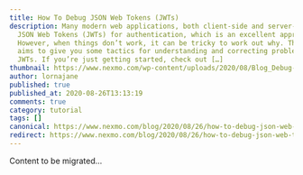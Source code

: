 ```yaml
---
title: How To Debug JSON Web Tokens (JWTs)
description: Many modern web applications, both client-side and server-side, use
  JSON Web Tokens (JWTs) for authentication, which is an excellent approach.
  However, when things don’t work, it can be tricky to work out why. This post
  aims to give you some tactics for understanding and correcting problems with
  JWTs. If you’re just getting started, check out […]
thumbnail: https://www.nexmo.com/wp-content/uploads/2020/08/Blog_Debug-JWT_1200x600.png
author: lornajane
published: true
published_at: 2020-08-26T13:13:19
comments: true
category: tutorial
tags: []
canonical: https://www.nexmo.com/blog/2020/08/26/how-to-debug-json-web-tokens-jwts
redirect: https://www.nexmo.com/blog/2020/08/26/how-to-debug-json-web-tokens-jwts
---
```

Content to be migrated...